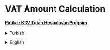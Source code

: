 # VAT Amount Calculation
#### [Patika : KDV Tutarı Hesaplayan Program](https://app.patika.dev/moduller/java101/pratik-kdv-hesaplama)
<details><summary>Turkish</summary>
<p>

# Ödev
## Java 101 - Temel Kavramlar ve Değişkenler - KDV Tutarı Hesaplama
Kullanıcıdan alınan para değerinin KDV'li fiyatını ve KDV tutarını hesaplayıp ekrana bastıran programı yazın.
- `Not : KDV tutarını 18% olarak alın.`

### Şartlar
Eğer girilen tutar `0` ve `1000` TL arasında ise KDV oranı `%18` , tutar `1000` TL'den büyük ise KDV oranını `%8` olarak KDV tutarı hesaplayan programı yazınız.

### Örnek Çıktı

        KDV'siz Fiyat : 10
        KDV'li Fiyat : 11.8
        KDV Tutarı : 1.8

</p>

</details>

<p>
</p>

<details><summary>English</summary>
<p>

# Assignment
## Java 101 - Basic Concepts and Variables - VAT Amount Calculation
Write a program that calculates the VAT value and the VAT amount of the money value received from the user and prints it on the screen.
- `Note: Take the VAT amount as 18%.`

### Conditions
 If the amount entered is between `0` and `1000` TL, the VAT rate is `18%`, if the amount is greater than `1000`, write the program that calculates the VAT amount as `8%`.

### Sample Output

        Price without VAT : 10
        Price with VAT : 11.8
        VAT Amount : 1.8
   
</p>
</details>
 
 